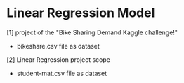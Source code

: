 # Linear Regression Model

[1] project of the "Bike Sharing Demand Kaggle challenge!"
- bikeshare.csv file as dataset

[2] Linear Regression project scope
- student-mat.csv file as dataset
